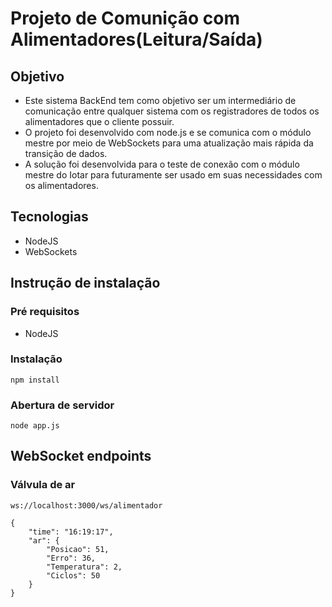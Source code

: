 # Projeto de Comunição com Alimentadores(Leitura/Saída)

## Objetivo
- Este sistema BackEnd tem como objetivo ser um intermediário de comunicação entre qualquer sistema com os registradores de todos os alimentadores que o cliente possuir.
- O projeto foi desenvolvido com node.js e se comunica com o módulo mestre por meio de WebSockets para uma atualização mais rápida da transição de dados.
- A solução foi desenvolvida para o teste de conexão com o módulo mestre do Iotar para futuramente ser usado em suas necessidades com os alimentadores.

## Tecnologias
- NodeJS
- WebSockets

## Instrução de instalação

### Pré requisitos
- NodeJS

### Instalação
``` 
npm install
```

### Abertura de servidor
``` 
node app.js
```

## WebSocket endpoints

### Válvula de ar
```
ws://localhost:3000/ws/alimentador
```
```
{
    "time": "16:19:17",
    "ar": {
        "Posicao": 51,
        "Erro": 36,
        "Temperatura": 2,
        "Ciclos": 50
    }
}
```



